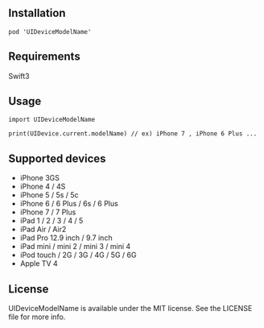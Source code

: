 ## Installation

```
pod 'UIDeviceModelName'
```

## Requirements

Swift3

## Usage

```
import UIDeviceModelName

print(UIDevice.current.modelName) // ex) iPhone 7 , iPhone 6 Plus ...
```

## Supported devices

- iPhone 3GS
- iPhone 4 / 4S
- iPhone 5 / 5s / 5c
- iPhone 6 / 6 Plus / 6s / 6 Plus
- iPhone 7 / 7 Plus
- iPad 1 / 2 / 3 / 4 / 5
- iPad Air / Air2
- iPad Pro 12.9 inch / 9.7 inch
- iPad mini /  mini 2 / mini 3 / mini 4
- iPod touch / 2G / 3G / 4G / 5G / 6G
- Apple TV 4

## License

UIDeviceModelName is available under the MIT license. See the LICENSE file for more info.
